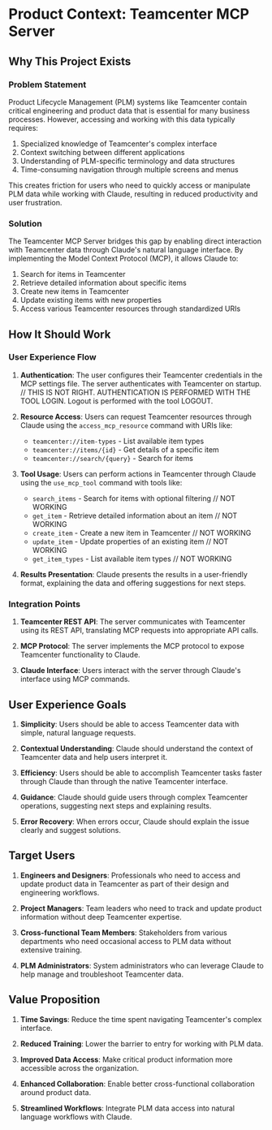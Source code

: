 # Product Context: Teamcenter MCP Server

## Why This Project Exists

### Problem Statement
Product Lifecycle Management (PLM) systems like Teamcenter contain critical engineering and product data that is essential for many business processes. However, accessing and working with this data typically requires:

1. Specialized knowledge of Teamcenter's complex interface
2. Context switching between different applications
3. Understanding of PLM-specific terminology and data structures
4. Time-consuming navigation through multiple screens and menus

This creates friction for users who need to quickly access or manipulate PLM data while working with Claude, resulting in reduced productivity and user frustration.

### Solution
The Teamcenter MCP Server bridges this gap by enabling direct interaction with Teamcenter data through Claude's natural language interface. By implementing the Model Context Protocol (MCP), it allows Claude to:

1. Search for items in Teamcenter
2. Retrieve detailed information about specific items
3. Create new items in Teamcenter
4. Update existing items with new properties
5. Access various Teamcenter resources through standardized URIs

## How It Should Work

### User Experience Flow

1. **Authentication**: The user configures their Teamcenter credentials in the MCP settings file. The server authenticates with Teamcenter on startup. // THIS IS NOT RIGHT. AUTHENTICATION IS PERFORMED WITH THE TOOL LOGIN. Logout is performed with the tool LOGOUT.

2. **Resource Access**: Users can request Teamcenter resources through Claude using the `access_mcp_resource` command with URIs like:
   - `teamcenter://item-types` - List available item types
   - `teamcenter://items/{id}` - Get details of a specific item
   - `teamcenter://search/{query}` - Search for items

3. **Tool Usage**: Users can perform actions in Teamcenter through Claude using the `use_mcp_tool` command with tools like:
   - `search_items` - Search for items with optional filtering // NOT WORKING
   - `get_item` - Retrieve detailed information about an item // NOT WORKING
   - `create_item` - Create a new item in Teamcenter  // NOT WORKING
   - `update_item` - Update properties of an existing item  // NOT WORKING
   - `get_item_types` - List available item types  // NOT WORKING

4. **Results Presentation**: Claude presents the results in a user-friendly format, explaining the data and offering suggestions for next steps.

### Integration Points

1. **Teamcenter REST API**: The server communicates with Teamcenter using its REST API, translating MCP requests into appropriate API calls.

2. **MCP Protocol**: The server implements the MCP protocol to expose Teamcenter functionality to Claude.

3. **Claude Interface**: Users interact with the server through Claude's interface using MCP commands.

## User Experience Goals

1. **Simplicity**: Users should be able to access Teamcenter data with simple, natural language requests.

2. **Contextual Understanding**: Claude should understand the context of Teamcenter data and help users interpret it.

3. **Efficiency**: Users should be able to accomplish Teamcenter tasks faster through Claude than through the native Teamcenter interface.

4. **Guidance**: Claude should guide users through complex Teamcenter operations, suggesting next steps and explaining results.

5. **Error Recovery**: When errors occur, Claude should explain the issue clearly and suggest solutions.

## Target Users

1. **Engineers and Designers**: Professionals who need to access and update product data in Teamcenter as part of their design and engineering workflows.

2. **Project Managers**: Team leaders who need to track and update product information without deep Teamcenter expertise.

3. **Cross-functional Team Members**: Stakeholders from various departments who need occasional access to PLM data without extensive training.

4. **PLM Administrators**: System administrators who can leverage Claude to help manage and troubleshoot Teamcenter data.

## Value Proposition

1. **Time Savings**: Reduce the time spent navigating Teamcenter's complex interface.

2. **Reduced Training**: Lower the barrier to entry for working with PLM data.

3. **Improved Data Access**: Make critical product information more accessible across the organization.

4. **Enhanced Collaboration**: Enable better cross-functional collaboration around product data.

5. **Streamlined Workflows**: Integrate PLM data access into natural language workflows with Claude.

